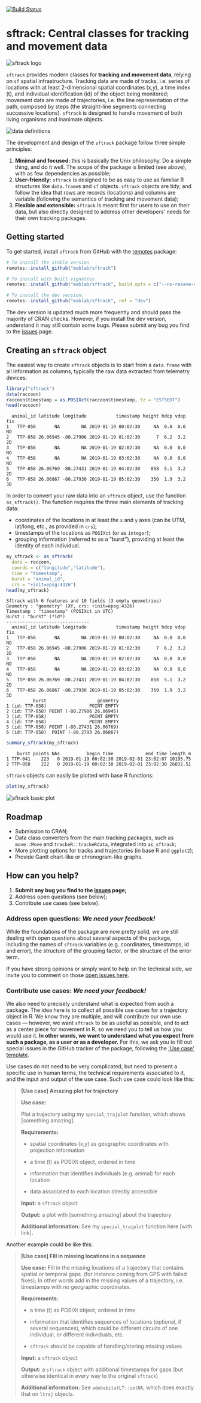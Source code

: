 [![Build Status](https://travis-ci.org/mablab/sftrack.svg?branch=master)](https://travis-ci.org/mablab/sftrack) 

# sftrack: Central classes for tracking and movement data

![sftrack logo](Figures/sftrack-logo-200-transp-bg.png "sftrack logo")

`sftrack` provides modern classes for **tracking and movement data**,
relying on `sf` spatial infrastructure. Tracking data are made of
tracks, i.e. series of locations with at least 2-dimensional spatial
coordinates (x,y), a time index (t), and individual identification
(id) of the object being monitored; movement data are made of
trajectories, i.e. the line representation of the path, composed by
steps (the straight-line segments connecting successive
locations). `sftrack` is designed to handle movement of both living
organisms and inanimate objects.

![data definitions](Figures/definitions.png "data definitions")

The development and design of the `sftrack` package follow three
simple principles:

1. **Minimal and focused:** this is basically the Unix philosophy. Do
   a simple thing, and do it well. The scope of the package is limited
   (see above), with as few dependencies as possible;
2. **User-friendly:** `sftrack` is designed to be as easy to use as
   familiar R structures like `data.frame`s and `sf`
   objects. `sftrack` objects are tidy, and follow the idea that rows
   are records (locations) and columns are variable (following the
   semantics of tracking and movement data);
3. **Flexible and extensible:** `sftrack` is meant first for users to
   use on their data, but also directly designed to address other
   developers' needs for their own tracking packages.


## Getting started

To get started, install `sftrack` from GitHub with the
[remotes](https://cran.r-project.org/package=remotes) package:

```r
# To install the stable version
remotes::install_github("mablab/sftrack")

# To install with built vignettes
remotes::install_github("mablab/sftrack", build_opts = c("--no-resave-data", "--no-manual"), build_vignettes = TRUE)

# To install the dev version:
remotes::install_github("mablab/sftrack", ref = "dev")

```

The dev version is updated much more frequently and should pass the
majority of CRAN checks. However, if you install the dev version,
understand it may still contain some bugs. Please submit any bug you
find to the [issues](https://github.com/mablab/sftrack/issues) page.


## Creating an `sftrack` object

The easiest way to create `sftrack` objects is to start from a
`data.frame` with all information as columns, typically the raw data
extracted from telemetry devices:

```r
library("sftrack")
data(raccoon)
raccoon$timestamp = as.POSIXct(raccoon$timestamp, tz = "EST5EDT")
head(raccoon)

```

```
  animal_id latitude longitude           timestamp height hdop vdop fix
1   TTP-058       NA        NA 2019-01-19 00:02:30     NA  0.0  0.0  NO
2   TTP-058 26.06945 -80.27906 2019-01-19 01:02:30      7  6.2  3.2  2D
3   TTP-058       NA        NA 2019-01-19 02:02:30     NA  0.0  0.0  NO
4   TTP-058       NA        NA 2019-01-19 03:02:30     NA  0.0  0.0  NO
5   TTP-058 26.06769 -80.27431 2019-01-19 04:02:30    858  5.1  3.2  2D
6   TTP-058 26.06867 -80.27930 2019-01-19 05:02:30    350  1.9  3.2  3D

```


In order to convert your raw data into an `sftrack` object, use the
function `as_sftrack()`. The function requires the three main elements
of tracking data:

- coordinates of the locations in at least the `x` and `y` axes (can
  be UTM, lat/long, etc., as provided in `crs`);
- timestamps of the locations as `POSIXct` (*or* as `integer`);
- grouping information (referred to as a "burst"), providing at least the
  identity of each individual.

```r
my_sftrack <- as_sftrack(
  data = raccoon,
  coords = c("longitude","latitude"),
  time = "timestamp",
  burst = "animal_id",
  crs = "+init=epsg:4326")
head(my_sftrack)

```

```
Sftrack with 6 features and 10 fields (3 empty geometries) 
Geometry : "geometry" (XY, crs: +init=epsg:4326) 
Timestamp : "timestamp" (POSIXct in UTC) 
Burst : "burst" (*id*) 
-------------------------------
  animal_id latitude longitude           timestamp height hdop vdop fix
1   TTP-058       NA        NA 2019-01-19 00:02:30     NA  0.0  0.0  NO
2   TTP-058 26.06945 -80.27906 2019-01-19 01:02:30      7  6.2  3.2  2D
3   TTP-058       NA        NA 2019-01-19 02:02:30     NA  0.0  0.0  NO
4   TTP-058       NA        NA 2019-01-19 03:02:30     NA  0.0  0.0  NO
5   TTP-058 26.06769 -80.27431 2019-01-19 04:02:30    858  5.1  3.2  2D
6   TTP-058 26.06867 -80.27930 2019-01-19 05:02:30    350  1.9  3.2  3D
          burst                   geometry
1 (id: TTP-058)                POINT EMPTY
2 (id: TTP-058) POINT (-80.27906 26.06945)
3 (id: TTP-058)                POINT EMPTY
4 (id: TTP-058)                POINT EMPTY
5 (id: TTP-058) POINT (-80.27431 26.06769)
6 (id: TTP-058)  POINT (-80.2793 26.06867)

```

```r
summary_sftrack(my_sftrack)

```

```
    burst points NAs          begin_time            end_time length_m
1 TTP-041    223   0 2019-01-19 00:02:30 2019-02-01 23:02:07 10195.75
2 TTP-058    222   0 2019-01-19 00:02:30 2019-02-01 23:02:30 26832.51

```

`sftrack` objects can easily be plotted with base R functions:

```r
plot(my_sftrack)

```

![sftrack basic plot](Figures/plot_sftrack.png "sftrack basic plot")


## Roadmap

* Submission to CRAN;
* Data class converters from the main tracking packages, such as
  `move::Move` and `trackeR::trackeRdata`, integrated into
  `as_sftrack`;
* More plotting options for tracks and trajectories (in base R and
  `ggplot2`);
* Provide Gantt chart-like or chronogram-like graphs.


## How can you help?

1. **Submit any bug you find to the
   [issues](https://github.com/mablab/sftrack/issues) page;**
2. Address open questions (see below);
3. Contribute use cases (see below).


### Address open questions: *We need your feedback!*

While the foundations of the package are now pretty solid, we are
still dealing with open questions about several aspects of the
package, including the names of `sftrack` variables (e.g. coordinates,
timestamps, id and error), the structure of the grouping factor, or the
structure of the error term.

If you have strong opinions or simply want to help on the technical
side, we invite you to comment on those [open issues
here](https://github.com/mablab/sftrack/labels/question).


### Contribute use cases: *We need your feedback!*

We also need to precisely understand what is expected from such a
package. The idea here is to collect all possible use cases for a
trajectory object in R. We know they are multiple, and will contribute
our own use cases — however, we want `sftrack` to be as useful as
possible, and to act as a center piece for movement in R, so we need
you to tell us how you would use it. **In other words, we want to
understand what you expect from such a package, as a user or as a
developer.** For this, we ask you to fill out special issues in the
GitHub tracker of the package, following the ['Use case'
template](https://github.com/mablab/sftrack/issues/new?assignees=&labels=&template=use-case.md&title=%5BUse+case%5D+Change+this+title).

Use cases do not need to be very complicated, but need to present a
specific use in human terms, the technical requirements associated to
it, and the input and output of the use case. Such use case could look
like this:

> **[Use case] Amazing plot for trajectory**
> 
> **Use case:** 
> 
> Plot a trajectory using my `special_trajplot` function, which shows
> [something amazing].
> 
> **Requirements:**
> 
> - spatial coordinates (x,y) as geographic coordinates with
>   projection information
> 
> - a time (t) as POSIXt object, ordered in time
> 
> - information that identifies individuals (e.g. animal) for each
>   location
> 
> - data associated to each location directly accessible
> 
> **Input:**
> a `sftrack` object
> 
> **Output:**
> a plot with [something amazing] about the trajectory
> 
> **Additional information:**
> See my `special_trajplot` function here [with link].

Another example could be like this:

> **[Use case] Fill in missing locations in a sequence**
> 
> **Use case:** 
> Fill in the missing locations of a trajectory that contains spatial or temporal gaps.
> (for instance coming from GPS with failed fixes); In other words
> add in the missing values of a trajectory, i.e. timestamps with no geographic
> coordinates.
> 
> **Requirements:**
> 
> - a time (t) as POSIXt object, ordered in time
> 
> - information that identifies sequences of locations (optional, if
>   several sequences), which could be different circuits of one
>   individual, or different individuals, etc.
> 
> - `sftrack` should be capable of handling/storing missing values
> 
> **Input:**
> a `sftrack` object
> 
> **Output:**
> a `sftrack` object with additional timestamps for gaps (but otherwise
> identical in every way to the original `sftrack`)
> 
> **Additional information:**
> See `adehabitatLT::setNA`, which does exactly that on `ltraj`
> objects.
